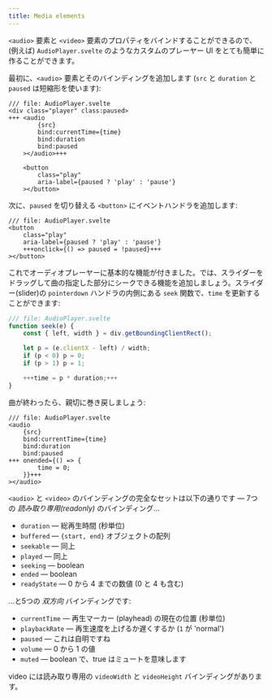```yaml
---
title: Media elements
---
```


`<audio>` 要素と `<video>` 要素のプロパティをバインドすることができるので、(例えば) `AudioPlayer.svelte` のようなカスタムのプレーヤー UI をとても簡単に作ることができます。

最初に、`<audio>` 要素とそのバインディングを追加します (`src` と `duration` と `paused` は短縮形を使います):

```svelte
/// file: AudioPlayer.svelte
<div class="player" class:paused>
+++	<audio
		{src}
		bind:currentTime={time}
		bind:duration
		bind:paused
	></audio>+++

	<button
		class="play"
		aria-label={paused ? 'play' : 'pause'}
	></button>
```

次に、`paused` を切り替える `<button>` にイベントハンドラを追加します:

```svelte
/// file: AudioPlayer.svelte
<button
	class="play"
	aria-label={paused ? 'play' : 'pause'}
	+++onclick={() => paused = !paused}+++
></button>
```

これでオーディオプレーヤーに基本的な機能が付きました。では、スライダーをドラッグして曲の指定した部分にシークできる機能を追加しましょう。スライダー(slider)の `pointerdown` ハンドラの内側にある `seek` 関数で、`time` を更新することができます:

```js
/// file: AudioPlayer.svelte
function seek(e) {
	const { left, width } = div.getBoundingClientRect();

	let p = (e.clientX - left) / width;
	if (p < 0) p = 0;
	if (p > 1) p = 1;

	+++time = p * duration;+++
}
```

曲が終わったら、親切に巻き戻しましょう:

```svelte
/// file: AudioPlayer.svelte
<audio
	{src}
	bind:currentTime={time}
	bind:duration
	bind:paused
+++	onended={() => {
		time = 0;
	}}+++
></audio>
```

`<audio>` と `<video>` のバインディングの完全なセットは以下の通りです — 7つの _読み取り専用(readonly)_ のバインディング…

- `duration` — 総再生時間 (秒単位)
- `buffered` — `{start, end}` オブジェクトの配列
- `seekable` — 同上
- `played` — 同上
- `seeking` — boolean
- `ended` — boolean
- `readyState` — 0 から 4 までの数値 (0 と 4 も含む)

…と5つの _双方向_ バインディングです:

- `currentTime` — 再生マーカー (playhead) の現在の位置 (秒単位)
- `playbackRate` — 再生速度を上げるか遅くするか (`1` が 'normal')
- `paused` — これは自明ですね
- `volume` — 0 から 1 の値
- `muted` — boolean で、true はミュートを意味します

video には読み取り専用の `videoWidth` と `videoHeight` バインディングがあります。
